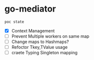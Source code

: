 # go-mediator

```
poc state
```
- [X] Context Management
- [ ] Prevent Multiple workers on same map
- [ ] Change maps to Hashmaps?
- [ ] Refoctor Tkey,TValue usage
- [ ] craete Typing Singleton mapping 
